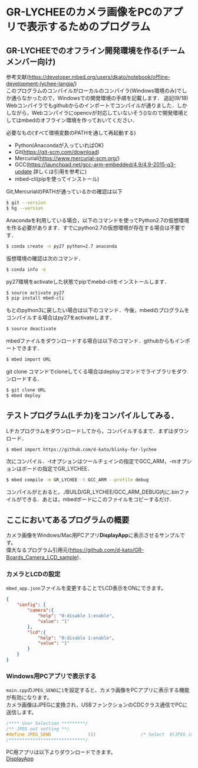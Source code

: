# GR-LYCHEEのカメラ画像をPCのアプリで表示するためのプログラム

## GR-LYCHEEでのオフライン開発環境を作る(チームメンバー向け)
参考文献(https://developer.mbed.org/users/dkato/notebook/offline-development-lychee-langja/)  
このプログラムのコンパイルがローカルのコンパイラ(Windows環境のみ)でしか通らなかったので，Windowsでの開発環境の手順を記載します．
追記(9/18) 
Webコンパイラでもgithubからのインポートでコンパイルが通りました．しかしながら，Webコンパイラにopencvが対応していないそう()なので開発環境としてはmbedのオフライン環境を作っておいてください．

必要なもの(すべて環境変数のPATHを通して再起動する)
- Python(Anacondaが入っていればOK)
- Git(https://git-scm.com/download)
- Mercurial(https://www.mercurial-scm.org/)
- GCC(https://launchpad.net/gcc-arm-embedded/4.9/4.9-2015-q3-update 詳しくは引用を参考に)
- mbed-cli(pipを使ってインストール)

Git,MercurialのPATHが通っているかの確認は以下
```sh
$ git --version
$ hg --version
```
Anacondaを利用している場合，以下のコマンドを使ってPython2.7の仮想環境を作る必要があります．すでにpython2.7の仮想環境が存在する場合は不要です．
```sh
$ conda create -n py27 python=2.7 anaconda
```
仮想環境の確認は次のコマンド．
```sh
$ conda info -e
```
py27環境をactivateした状態でpipでmebd-cliをインストールします．
```sh
$ source activate py27
$ pip install mbed-cli 
```
もとのpython3に戻したい場合は以下のコマンド．今後，mbedのプログラムをコンパイルする場合はpy27をactivateします．
```sh
$ source deactivate  
```

mbedファイルをダウンロードする場合は以下のコマンド．githubからもインポートできます．
```sh
$ mbed import URL
```
git clone コマンドでcloneしてくる場合はdeployコマンドでライブラリをダウンロードする．
```sh
$ git clone URL
$ mbed deploy
```

## テストプログラム(Lチカ)をコンパイルしてみる．
Lチカプログラムをダウンロードしてから，コンパイルするまで．まずはダウンロード．
```sh
$ mbed import https://github.com/d-kato/blinky-for-lychee
```
次にコンパイル．-tオプションはツールチェインの指定でGCC_ARM，-mオプションはボードの指定でGR_LYCHEE．
```sh
$ mbed compile -m GR_LYCHEE -t GCC_ARM --profile debug
```
コンパイルがとおると，./BUILD/GR_LYCHEE/GCC_ARM_DEBUG内に.binファイルができる．あとは，mbedボードにこのファイルをコピーするだけ．


## ここにおいてあるプログラムの概要
カメラ画像をWindows/Mac用PCアプリ**DisplayApp**に表示させるサンプルです。  
偉大なるプログラム引用元(https://github.com/d-kato/GR-Boards_Camera_LCD_sample)．

### カメラとLCDの設定
``mbed_app.json``ファイルを変更することでLCD表示をONにできます。
```json
{
    "config": {
        "camera":{
            "help": "0:disable 1:enable",
            "value": "1"
        },
        "lcd":{
            "help": "0:disable 1:enable",
            "value": "1"
        }
    }
}
```

### Windows用PCアプリで表示する
``main.cpp``の``JPEG_SEND``に``1``を設定すると、カメラ画像をPCアプリに表示する機能が有効になります。  
カメラ画像はJPEGに変換され、USBファンクションのCDCクラス通信でPCに送信します。  
```cpp
/**** User Selection *********/
/** JPEG out setting **/
#define JPEG_SEND              (1)                 /* Select  0(JPEG images are not output to PC) or 1(JPEG images are output to PC on USB(CDC) for focusing the camera) */
/*****************************/
```
PC用アプリは以下よりダウンロードできます。  
[DisplayApp](https://developer.mbed.org/users/dkato/code/DisplayApp/)  
